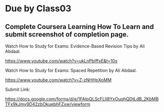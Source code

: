 # Due by Class03

## Complete Coursera Learning How To Learn and submit screenshot of completion page.

Watch How to Study for Exams: Evidence-Based Revision Tips by Ali Abdaal.

https://www.youtube.com/watch?v=ukLnPbIffxE&t=10s

Watch How to Study for Exams: Spaced Repetition by Ali Abdaal.

https://www.youtube.com/watch?v=Z-zNHHpXoMM

Submit Link: 

<a href="https://docs.google.com/forms/d/e/1FAIpQLScFLlI8YxOuqhQDtLdB_2KbMBTFx9kJmy9D42zbOkuebhFZxw/viewform" target="_blank">https://docs.google.com/forms/d/e/1FAIpQLScFLlI8YxOuqhQDtLdB_2KbMBTFx9kJmy9D42zbOkuebhFZxw/viewform</a>
